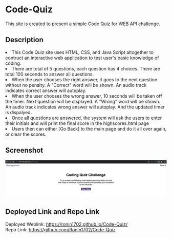 # Code-Quiz
This site is created to present a simple Code Quiz for  WEB API challenge.<br>

## Description
<li>This Code Quiz site uses HTML, CSS, and Java Script altogether to contruct an interactive web application to test user's basic knowledge of coding.</li>
<li>There are total of 5 questions, each question has 4 choices. There are total 100 seconds to answer all questions.</li>
<li>When the user chooses the right answer, it goes to the next question without no penalty. A "Correct" word will be shown. An audio track indicates correct answer will autoplay.</li>
<li>When the user chooses the wrong answer, 10 seconds will be taken off the timer. Next question will be displayed. A "Wrong" word will be shown. An audio track indicates wrong answer will autoplay. And the updated timer is dispalyed.
</li>
<li>Once all questions are answered, the system will ask the users to enter their initials and will print the final score in the highscores.html page</li>
<li>Users then can either [Go Back] to the main page and do it all over again, or clear the scores.</li>

## Screenshot 
![screenshot](./assets/Code-Quiz%20Screenshot.png)

## Deployed Link and Repo Link
Deployed Weblink: https://ronin1702.github.io/Code-Quiz/<br>
Repo Link: https://github.com/Ronin1702/Code-Quiz <br>



